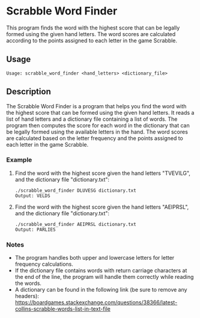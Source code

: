 # Scrabble Word Finder

This program finds the word with the highest score that can be legally formed using the given hand letters. The word scores are calculated according to the points assigned to each letter in the game Scrabble.

## Usage

```
Usage: scrabble_word_finder <hand_letters> <dictionary_file>
```

## Description

The Scrabble Word Finder is a program that helps you find the word with the highest score that can be formed using the given hand letters. It reads a list of hand letters and a dictionary file containing a list of words. The program then computes the score for each word in the dictionary that can be legally formed using the available letters in the hand. The word scores are calculated based on the letter frequency and the points assigned to each letter in the game Scrabble.

### Example

1. Find the word with the highest score given the hand letters "TVEVILG", and the dictionary file "dictionary.txt":
   ```
   ./scrabble_word_finder DLUVESG dictionary.txt
   Output: VELDS
   ```
1. Find the word with the highest score given the hand letters "AEIPRSL", and the dictionary file "dictionary.txt":
   ```
   ./scrabble_word_finder AEIPRSL dictionary.txt
   Output: PARLIES
   ```

### Notes
- The program handles both upper and lowercase letters for letter frequency calculations.
- If the dictionary file contains words with return carriage characters at the end of the line, the program will handle them correctly while reading the words.
- A dictionary can be found in the following link (be sure to remove any headers): https://boardgames.stackexchange.com/questions/38366/latest-collins-scrabble-words-list-in-text-file
